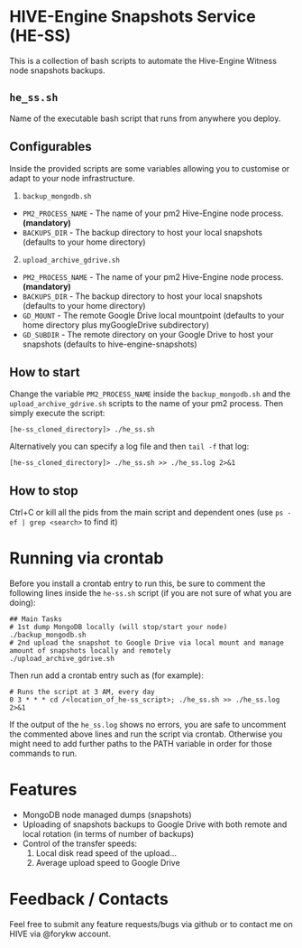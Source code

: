 # HIVE-Engine Snapshots Service (HE-SS)

This is a collection of bash scripts to automate the Hive-Engine Witness node snapshots backups.

## `he_ss.sh`
Name of the executable bash script that runs from anywhere you deploy.

## Configurables
Inside the provided scripts are some variables allowing you to customise or adapt to your node infrastructure.

1. `backup_mongodb.sh`
  - `PM2_PROCESS_NAME` - The name of your pm2 Hive-Engine node process. __(mandatory)__
  - `BACKUPS_DIR` - The backup directory to host your local snapshots (defaults to your home directory)
2. `upload_archive_gdrive.sh`
  - `PM2_PROCESS_NAME` - The name of your pm2 Hive-Engine node process. __(mandatory)__
  - `BACKUPS_DIR` - The backup directory to host your local snapshots (defaults to your home directory)
  - `GD_MOUNT` - The remote Google Drive local mountpoint (defaults to your home directory plus myGoogleDrive subdirectory)
  - `GD_SUBDIR` - The remote directory on your Google Drive to host your snapshots (defaults to hive-engine-snapshots)

## How to start
Change the variable `PM2_PROCESS_NAME` inside the `backup_mongodb.sh` and the `upload_archive_gdrive.sh` scripts to the name of your pm2 process. Then simply execute the script:
```
[he-ss_cloned_directory]> ./he_ss.sh
```

Alternatively you can specify a log file and then `tail -f` that log:
```
[he-ss_cloned_directory]> ./he_ss.sh >> ./he_ss.log 2>&1
```

## How to stop
Ctrl+C or kill all the pids from the main script and dependent ones (use `ps -ef | grep <search>` to find it)

# Running via crontab
Before you install a crontab entry to run this, be sure to comment the following lines inside the `he-ss.sh` script (if you are not sure of what you are doing):
```
## Main Tasks
# 1st dump MongoDB locally (will stop/start your node)
./backup_mongodb.sh
# 2nd upload the snapshot to Google Drive via local mount and manage amount of snapshots locally and remotely
./upload_archive_gdrive.sh
```

Then run add a crontab entry such as (for example):
```
# Runs the script at 3 AM, every day
0 3 * * * cd /<location_of_he-ss_script>; ./he_ss.sh >> ./he_ss.log 2>&1
```

If the output of the `he_ss.log` shows no errors, you are safe to uncomment the commented above lines and run the script via crontab.
Otherwise you might need to add further paths to the PATH variable in order for those commands to run.

# Features
 - MongoDB node managed dumps (snapshots)
 - Uploading of snapshots backups to Google Drive with both remote and local rotation (in terms of number of backups)
 - Control of the transfer speeds:
   1. Local disk read speed of the upload...
   2. Average upload speed to Google Drive

# Feedback / Contacts
Feel free to submit any feature requests/bugs via github or to contact me on HIVE via @forykw account.
